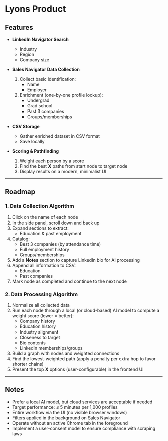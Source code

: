 # Lyons Product

## Features

- **LinkedIn Navigator Search**  
  - Industry  
  - Region  
  - Company size  

- **Sales Navigator Data Collection**  
  1. Collect basic identification:  
     - Name  
     - Employer  
  2. Enrichment (one-by-one profile lookup):  
     - Undergrad  
     - Grad school  
     - Past 3 companies  
     - Groups/memberships  

- **CSV Storage**  
  - Gather enriched dataset in CSV format  
  - Save locally  

- **Scoring & Pathfinding**  
  1. Weight each person by a score  
  2. Find the best **X** paths from start node to target node  
  3. Display results on a modern, minimalist UI  

---

## Roadmap

### 1. Data Collection Algorithm  
1. Click on the name of each node  
2. In the side panel, scroll down and back up  
3. Expand sections to extract:  
   - Education & past employment  
4. Catalog:  
   - Best 3 companies (by attendance time)  
   - Full employment history  
   - Groups/memberships  
5. Add a **Notes** section to capture LinkedIn bio for AI processing  
6. Append all information to CSV:  
   - Education  
   - Past companies  
7. Mark node as completed and continue to the next node  

### 2. Data Processing Algorithm  
1. Normalize all collected data  
2. Run each node through a local (or cloud-based) AI model to compute a weight score (lower = better):  
   - Company history  
   - Education history  
   - Industry alignment  
   - Closeness to target  
   - Bio contents  
   - LinkedIn memberships/groups  
3. Build a graph with nodes and weighted connections  
4. Find the lowest-weighted path (apply a penalty per extra hop to favor shorter chains)  
5. Present the top **X** options (user-configurable) in the frontend UI  

---

## Notes

- Prefer a local AI model, but cloud services are acceptable if needed  
- Target performance: ≤ 5 minutes per 1,000 profiles  
- Entire workflow via the UI (no visible browser windows)  
- Filters applied in the background on Sales Navigator  
- Operate without an active Chrome tab in the foreground  
- Implement a user-consent model to ensure compliance with scraping laws  
